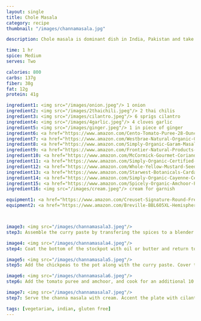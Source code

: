 ```yaml
---
layout: single
title: Chole Masala
category: recipe
thumbnail: "/images/channamasala.jpg"

description: Chole masala is dominant dish in India, Pakistan and take out menus; and every home varies in the adaptation of this popular vegetarian dish. The chickpea dish can be served dry, or in a curry sauce, served at any time of the day, and can include chicken or potatoes. With each rendition, the essentials of the dish stay the same, chickpeas or *chole* simmered with tomatoes, onions and spices that are crave-worthy. While this recipe may not be traditional, it is delicious.

time: 1 hr
spice: Medium
serves: Two

calories: 800
carbs: 137g
fiber: 38g
fat: 12g
protein: 41g

ingredient1: <img src="/images/onion.jpeg"/> 1 onion
ingredient2: <img src="/images/2thaichili.jpeg"/> 2 thai chilis
ingredient3: <img src="/images/cilantro.jpeg"/> 6 sprigs cilantro
ingredient4: <img src="/images/4garlic.jpeg"/> 4 cloves garlic
ingredient5: <img src="/images/ginger.jpeg"/> 1 in piece of ginger
ingredient6: <a href="https://www.amazon.com/Cento-Tomato-Puree-28-Ounce-Cans/dp/B001SAWI38/ref=as_li_ss_tl?ie=UTF8&qid=1485029777&sr=8-1&keywords=cento+puree&linkCode=ll1&tag=cilalime09-20&linkId=6327843d6bbed61fd74144e85639de0f"><img src="/images/pureedtomatoes.jpeg"/> 1 cup pureed tomatoes</a>
ingredient7: <a href="https://www.amazon.com/Westbrae-Natural-Organic-Garbanzo-Beans/dp/B000LKZLQW/ref=as_li_ss_tl?ie=UTF8&qid=1485029875&sr=8-1-spell&keywords=cannedchickpeas&linkCode=ll1&tag=cilalime09-20&linkId=2a4678e98091944dea8c83c671fdc4fd"><img src="/images/chickpeas.jpeg"/> 2 cups canned or frozen chickpeas</a>
ingredient8: <a href="https://www.amazon.com/Simply-Organic-Garam-Masala-Ounce/dp/B00AJRKQDU/ref=as_li_ss_tl?s=grocery&ie=UTF8&qid=1485029909&sr=1-4&keywords=garam+masala&th=1&linkCode=ll1&tag=cilalime09-20&linkId=ec195bfb1c6aac05665759b9acdab3ed"><img src="/images/garammasala.jpeg"/> 2 tsp garam masala</a>
ingredient9: <a href="https://www.amazon.com/Frontier-Natural-Products-Cumin-1-68-Ounce/dp/B000UYC3TM/ref=as_li_ss_tl?s=grocery&ie=UTF8&qid=1485029942&sr=1-5&keywords=cumin+seed&th=1&linkCode=ll1&tag=cilalime09-20&linkId=8f80d52e39d6f5feddd74f080de37f19"><img src="/images/cumin.jpeg"/> 1/2 tsp cumin seed</a>
ingredient10: <a href="https://www.amazon.com/McCormick-Gourmet-Coriander-Seed-87/dp/B0005YW1HG/ref=as_li_ss_tl?s=grocery&ie=UTF8&qid=1485029977&sr=1-4&keywords=coriander+seed&th=1&linkCode=ll1&tag=cilalime09-20&linkId=1b579cc2c5b989a6eac39ee383d5ca0f"><img src="/images/coriander.jpeg"/> 1/2 tsp coriander seed</a>
ingredient11: <a href="https://www.amazon.com/Simply-Organic-Certified-2-38-Ounce-Container/dp/B000WR4LMY/ref=as_li_ss_tl?s=grocery&ie=UTF8&qid=1485030020&sr=1-4&keywords=turmeric&th=1&linkCode=ll1&tag=cilalime09-20&linkId=d4a71604f085d91783242c5dfd307ad4"><img src="/images/turmeric.jpeg"/> 1 tsp turmeric</a>
ingredient12: <a href="https://www.amazon.com/Whole-Yellow-Mustard-Seed-Tin/dp/B003X43EE4/ref=as_li_ss_tl?s=grocery&ie=UTF8&qid=1485030055&sr=1-6&keywords=yellow+mustard+seeds&linkCode=ll1&tag=cilalime09-20&linkId=089c6cfe4e13f2767e82a70ccbb8caff"><img src="/images/yellowmustardseed.jpeg"/> 1 tsp yellow mustard seed</a>
ingredient13: <a href="https://www.amazon.com/Starwest-Botanicals-Cardamom-Whole-Organic/dp/B003UYEHS4/ref=as_li_ss_tl?s=grocery&ie=UTF8&qid=1485030096&sr=1-6&keywords=cardamom+pod&linkCode=ll1&tag=cilalime09-20&linkId=d138c83c145a526ea75c289f0b490a40"><img src="/images/cardamom.jpeg"/> 1 cardamom pod </a>
ingredient14: <a href="https://www.amazon.com/Simply-Organic-Cayenne-Certified-Containers/dp/B0019I2FP0/ref=as_li_ss_tl?s=grocery&ie=UTF8&qid=1485030130&sr=1-2&keywords=cayenne&th=1&linkCode=ll1&tag=cilalime09-20&linkId=ed4c58015de552add593c854319d73de"><img src="/images/cayenne.jpeg"/> 1/4 tsp cayenne</a>
ingredient15: <a href="https://www.amazon.com/Spicely-Organic-Amchoor-Powder-Compact/dp/B004GFWRFG/ref=as_li_ss_tl?ie=UTF8&qid=1485030189&sr=8-1&keywords=amchoor+powder&th=1&linkCode=ll1&tag=cilalime09-20&linkId=392072a70f5eca90d8b829b806966ca8"><img src="/images/amchoor.jpeg"/> 1/4 tsp amchoor, dried mango powder </a>
ingredient16: <img src="/images/cream.jpeg"/> cream for garnish

equipment1: <a href="https://www.amazon.com/Creuset-Signature-Round-French-Truffle/dp/B0076NOFSC/ref=as_li_ss_tl?s=kitchen&rps=1&ie=UTF8&qid=1481598867&sr=1-38&keywords=le+creuset&refinements=p_85:2470955011&th=1&linkCode=ll1&tag=cilalime09-20&linkId=9987204213f6c7ac4d1e12889972e623"><img src="/images/stockpot.jpeg"/> stockpot </a>
equipment2: <a href="https://www.amazon.com/Breville-BBL605XL-Hemisphere-Control-Blender/dp/B00MX5CEU4/ref=as_li_ss_tl?ie=UTF8&qid=1485110773&sr=8-1&keywords=breville+blender&th=1&linkCode=ll1&tag=cilalime09-20&linkId=1642355ccfaceffc3a7e73cd0594db84"><img src="/images/blender.jpeg"/> blender </a>



image3: <img src="/images/channamasala3.jpeg"/>
step3: Assemble the curry paste by transfering the spices to a blender along with the ginger, garlic, turmeric, garam masala, cayenne, thai chili, and 1 c of water. Puree until smooth.

image4: <img src="/images/channamasala4.jpeg"/>
step4: Coat the bottom of the stockpot with oil or butter and return to medium heat. Once the oil is hot, add the onions and sauté until they are tender.

image5: <img src="/images/channamasala5.jpeg"/>
step5: Add the chickpeas to the pot along with the curry paste. Cover the pot and cook for 20 minutes.

image6: <img src="/images/channamasala6.jpeg"/>
step6: Add the tomato puree and amchoor, and cook for an additional 10 minutes.

image7: <img src="/images/channamasala7.jpeg"/>
step7: Serve the channa masala with cream. Accent the plate with cilantro leaves.

tags: [vegetarian, indian, gluten free]
---
```

